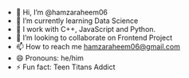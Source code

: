- 👋 Hi, I’m @hamzaraheem06
- 🌱 I’m currently learning Data Science
- 💼 I work with C++, JavaScript and Python.
- 💞️ I’m looking to collaborate on Frontend Project 
- 📫 How to reach me hamzaraheem06@gmail.com
- 😄 Pronouns: he/him
- ⚡ Fun fact: Teen Titans Addict 

<!---
hamzaraheem06/hamzaraheem06 is a ✨ special ✨ repository because its `README.md` (this file) appears on your GitHub profile.
You can click the Preview link to take a look at your changes.
--->
